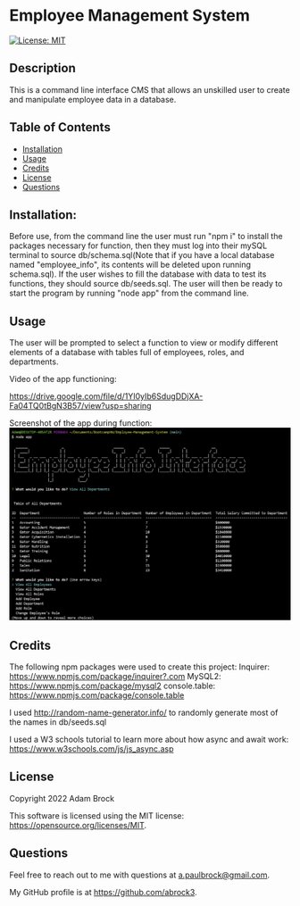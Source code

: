 # Employee Management System
[![License: MIT](https://img.shields.io/badge/License-MIT-yellow.svg)](https://opensource.org/licenses/MIT)

## Description
This is a command line interface CMS that allows an unskilled user to create and manipulate employee data in a database.

## Table of Contents

- [Installation](#installation)
- [Usage](#usage)
- [Credits](#credits)
- [License](#license)
- [Questions](#questions)

    
## Installation:

Before use, from the command line the user must run "npm i" to install the packages necessary for function, then they must log into their mySQL terminal to source db/schema.sql(Note that if you have a local database named "employee_info", its contents will be deleted upon running schema.sql). If the user wishes to fill the database with data to test its functions, they should source db/seeds.sql. The user will then be ready to start the program by running "node app" from the command line.

## Usage

The user will be prompted to select a function to view or modify different elements of a database with tables full of employees, roles, and departments.

Video of the app functioning:

https://drive.google.com/file/d/1YI0yIb6SdugDDjXA-Fa04TQ0tBgN3B57/view?usp=sharing

Screenshot of the app during function:
![Screenshot](Assets/Images/Screenshot1.jpg?raw=true "Screenshot")

## Credits
The following npm packages were used to create this project:
Inquirer: https://www.npmjs.com/package/inquirer?.com
MySQL2: https://www.npmjs.com/package/mysql2
console.table: https://www.npmjs.com/package/console.table

I used http://random-name-generator.info/ to randomly generate most of the names in db/seeds.sql

I used a W3 schools tutorial to learn more about how async and await work: https://www.w3schools.com/js/js_async.asp

## License
      
Copyright 2022 Adam Brock
      
This software is licensed using the MIT license: https://opensource.org/licenses/MIT.

## Questions

Feel free to reach out to me with questions at a.paulbrock@gmail.com.

My GitHub profile is at https://github.com/abrock3.